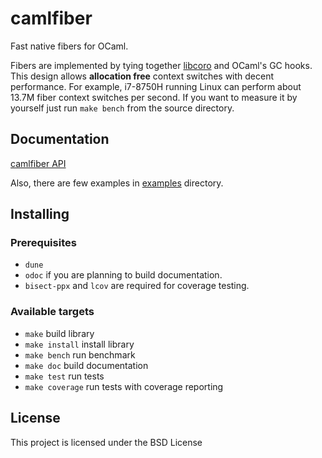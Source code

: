 # camlfiber

Fast native fibers for OCaml.

Fibers are implemented by tying together [libcoro](http://software.schmorp.de/pkg/libcoro.html) and OCaml's GC
hooks. This design allows **allocation free** context switches with
decent performance. For example, i7-8750H running Linux can perform
about 13.7M fiber context switches per second. If you want to measure
it by yourself just run `make bench` from the source directory.

## Documentation

[camlfiber API](https://delamonpansie.github.io/camlfiber/fiber/Fiber/index.html)

Also, there are few examples in [examples](https://github.com/delamonpansie/camlfiber/tree/master/examples) directory.


## Installing

### Prerequisites
* `dune`
* `odoc` if you are planning to build documentation.
* `bisect-ppx` and `lcov` are required for coverage testing.

### Available targets
* `make` build library
* `make install` install library
* `make bench` run benchmark
* `make doc` build documentation
* `make test` run tests
* `make coverage` run tests with coverage reporting

## License

This project is licensed under the BSD License
